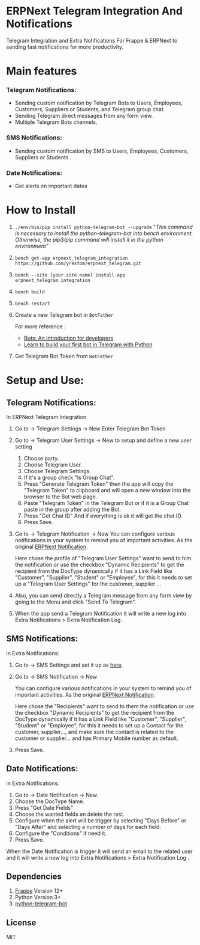 # ERPNext Telegram Integration And Notifications

Telegram Integration and Extra Notifications For Frappe & ERPNext to sending fast notifications for more productivity.

# Main features

### Telegram Notifications:

- Sending custom notification by Telegram Bots to Users, Employees, Customers, Suppliers or Students, and Telegram group chat.
- Sending Telegram direct messages from any form view.
- Multiple Telegram Bots channels.

### SMS Notifications:

- Sending custom notification by SMS to Users, Employees, Customers, Suppliers or Students .

### Date Notifications:

- Get alerts on important dates

# How to Install

1. `./env/bin/pip install python-telegram-bot --upgrade` "_This command is necessary to install the python-telegram-bot into bench environment. Otherwise, the pip3/pip command will install it in the python environment"_

2. `bench get-app erpnext_telegram_integration https://github.com/yrestom/erpnext_telegram.git`

3. `bench --site [your.site.name] install-app erpnext_telegram_integration`

4. `bench build`

5. `bench restart`

6. Create a new Telegram bot in `BotFather`

   For more reference :

   - [Bots: An introduction for developers](https://core.telegram.org/bots)
   - [Learn to build your first bot in Telegram with Python](https://www.freecodecamp.org/news/learn-to-build-your-first-bot-in-telegram-with-python-4c99526765e4/)

7. Get Telegram Bot Token from `BotFather`

# Setup and Use:

## Telegram Notifications:

In ERPNext Telegram Integration

1. Go to → Telegram Settings -> New Enter Telegram Bot Token

2. Go to → Telegram User Settings -> New to setup and define a new user setting

   1. Choose party.
   2. Choose Telegram User.
   3. Choose Telegram Settings.
   4. If it's a group check "Is Group Chat".
   5. Press "Generate Telegram Token" then the app will copy the "Telegram Token" to clipboard and will open a new window into the browser to the Bot web page.
   6. Paste "Telegram Token" in the Telegram Bot or if it is a Group Chat paste in the group after adding the Bot.
   7. Press "Get Chat ID" And if everything is ok it will get the chat ID.
   8. Press Save.

3. Go to → Telegram Notification -> New You can configure various notifications in your system to remind you of important activities. As the original [ERPNext Notification](https://erpnext.com/docs/user/manual/en/setting-up/notifications).

   Here chose the profile of "Telegram User Settings" want to send to him the notification or use the checkbox "Dynamic Recipients" to get the recipient from the DocType dynamically if it has a Link Field like "Customer", "Supplier", "Student" or "Employee", for this it needs to set up a "Telegram User Settings" for the customer, supplier ...

4. Also, you can send directly a Telegram message from any form view by going to the Menu and click "Send To Telegram".

5. When the app send a Telegram Notification it will write a new log into Extra Notifications > Extra Notification Log .

## SMS Notifications:

in Extra Notifications:

1. Go to → SMS Settings and set it up as [here](https://docs.erpnext.com/docs/user/manual/en/setting-up/sms-setting).

2. Go to → SMS Notification → New

   You can configure various notifications in your system to remind you of important activities. As the original [ERPNext Notification](https://erpnext.com/docs/user/manual/en/setting-up/notifications).

   Here chose the "Recipients" want to send to them the notification or use the checkbox "Dynamic Recipients" to get the recipient from the DocType dynamically if it has a Link Field like "Customer", "Supplier", "Student" or "Employee", for this it needs to set up a Contact for the customer, supplier..., and make sure the contact is related to the customer or supplier... and has Primary Mobile number as default.

3. Press Save.

## Date Notifications:

in Extra Notifications:

1. Go to → Date Notification → New.
2. Choose the DocType Name.
3. Press "Get Date Fields"
4. Choose the wanted fields an delete the rest.
5. Configure when the alert will be trigger by selecting "Days Before" or "Days After" and selecting a number of days for each field.
6. Configure the "Conditions" if need it.
7. Press Save.

When the Date Notification is trigger it will send an email to the related user and it will write a new log into Extra Notifications > Extra Notification Log .

## Dependencies

1. [Frappe](https://github.com/frappe/frappe) Version 12+
2. Python Version 3+
3. [python-telegram-bot](https://github.com/python-telegram-bot/python-telegram-bot)

## License

MIT
